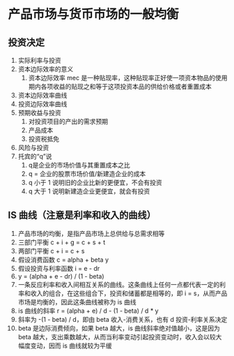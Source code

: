 # 产品市场与货币市场的一般均衡

## 投资决定
1. 实际利率与投资
2. 资本边际效率的意义
    1. 资本边际效率 mec 是一种贴现率，这种贴现率正好使一项资本物品的使用期内各项收益的贴现之和等于这项投资本品的供给价格或者重置成本
3. 资本边际效率曲线
4. 投资边际效率曲线
5. 预期收益与投资
    1. 对投资项目的产出的需求预期
    2. 产品成本
    3. 投资税抵免
6. 风险与投资
7. 托宾的“q”说
    1. q是企业的市场价值与其重置成本之比
    2. q = 企业的股票市场价值/新建造企业的成本
    3. q 小于 1 说明旧的企业比新的更便宜，不会有投资
    4. q 大于 1 说明新建造企业更便宜，就会有投资

## IS 曲线（注意是利率和收入的曲线）
1. 产品市场的均衡，是指产品市场上总供给与总需求相等
2. 三部门平衡 c + i + g = c + s + t
3. 两部门平衡 c + i = c + s
4. 假设消费函数 c = alpha + beta y
5. 假设投资与利率函数 i = e - dr
6. y = (alpha + e - dr) / (1 - beta)
7. 一条反应利率和收入间相互关系的曲线。这条曲线上任何一点都代表一定的利率和收入的组合，在这些组合下，投资和储蓄都是相等的，即 i = s，从而产品市场是均衡的，因此这条曲线被称为 is 曲线
8. is 曲线的斜率 r = (alpha + e) / d - (1 - beta) / d * y
9. 斜率为 -(1 - beta) / d，即由 beta 收入-消费关系，也有 d 投资-利率关系决定
10. beta 是边际消费倾向，如果 beta 越大，is 曲线斜率绝对值越小，这是因为 beta 越大，支出乘数越大，从而当利率变动引起投资变动时，收入会以较大幅度变动，因而 is 曲线就较为平缓

 

